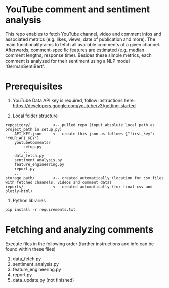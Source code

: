 # YouTube comment and sentiment analysis
This repo enables to fetch YouTube channel, video and comment infos and associated metrics (e.g. likes, views, date of publication and more). The main functionality aims to fetch all available comments of a given channel. Afterwards, comment-specific features are estimated (e.g. median comment lengths, response time). Besides these simple metrics, each comment is analyzed for their sentiment using a NLP model 'GermanSentiBert'.

# Prerequisites

1) YouTube Data API key is required, follow instructions here: 
https://developers.google.com/youtube/v3/getting-started


2) Local folder structure 
```
repository/          <-- pulled repo (input absolute local path as project_path in setup.py)
    API_KEY.json     <-- create this json as follows {"first_key": "YOUR_API_KEY"}
    youtubeComments/
        setup.py
        ...
    data_fetch.py
    sentiment_analysis.py
    feature_engineering.py
    report.py
    ...
storage_path/        <-- created automatically (location for csv files with fetched channels, videos and comment data)
reports/             <-- created automatically (for final csv and plotly-html)
```

1) Python libraries
```
pip install -r requirements.txt
```
# Fetching and analyzing comments 
Execute files in the following order (further instructions and info can be found within these files)
1) data_fetch.py
2) sentiment_analysis.py
3) feature_engineering.py
4) report.py
5) data_update.py (not finished)

